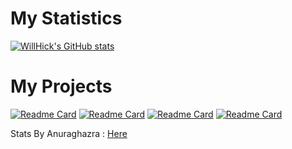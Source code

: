 # My Statistics 

[![WillHick's GitHub stats](https://github-readme-stats.vercel.app/api?username=WillHick&theme=github_dark&show_icons=true&hide_border=true)](https://github.com/anuraghazra/github-readme-stats)

# My Projects

[![Readme Card](https://github-readme-stats.vercel.app/api/pin/?username=WillHick&theme=github_dark&show_icons=true&hide_border=true&repo=SysWatch)](https://github.com/WillHick/SysWatch) [![Readme Card](https://github-readme-stats.vercel.app/api/pin/?username=WillHick&theme=github_dark&show_icons&hide_border=true=true&repo=SimplBattery)](https://github.com/WillHick/SimplBattery)
[![Readme Card](https://github-readme-stats.vercel.app/api/pin/?username=WillHick&theme=github_dark&show_icons=true&hide_border=true&repo=SysWatch-LiveFeed)](https://github.com/WillHick/SysWatch-LiveFeed) [![Readme Card](https://github-readme-stats.vercel.app/api/pin/?username=WillHick&theme=github_dark&show_icons=true&hide_border=true&repo=iCopied)](https://github.com/WillHick/iCopied)

<p align="left">Stats By Anuraghazra : <a href=https://github.com/anuraghazra/github-readme-stats>Here</a>
